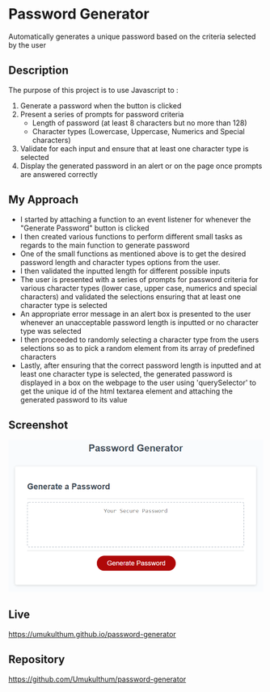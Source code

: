 # Password Generator
Automatically generates a unique password based on the criteria selected by the user


## Description
The purpose of this project is to use Javascript to : 
1. Generate a password when the button is clicked
2. Present a series of prompts for password criteria
    - Length of password (at least 8 characters but no more than 128)
    - Character types (Lowercase, Uppercase, Numerics and Special characters)
3. Validate for each input and ensure that at least one character type is selected
4. Display the generated password in an alert or on the page once prompts are answered correctly


## My Approach
* I started by attaching a function to an event listener for whenever the "Generate Password" button is clicked
* I then created various functions to perform different small tasks as regards to the main function to generate password
* One of the small functions as mentioned above is to get the desired password length and character types options from the user. 
* I then validated the inputted length for different possible inputs 
* The user is presented with a series of prompts for password criteria for various character types (lower case, upper case, numerics and special characters) and validated the selections ensuring that at least one character type is selected
* An appropriate error message in an alert box is presented to the user whenever an unacceptable password length is inputted or no character type was selected
* I then proceeded to randomly selecting a character type from the users selections so as to pick a random element from its array of predefined characters
* Lastly, after ensuring that the correct password length is inputted and at least one character type is selected, the generated password is displayed in a box on the webpage to the user using 'querySelector' to get the unique id of the html textarea element and attaching the generated password to its value


## Screenshot
![image][page-1]


## Live
https://umukulthum.github.io/password-generator


## Repository
https://github.com/Umukulthum/password-generator


[page-1]: assets/images/05-javascript-challenge-demo.png